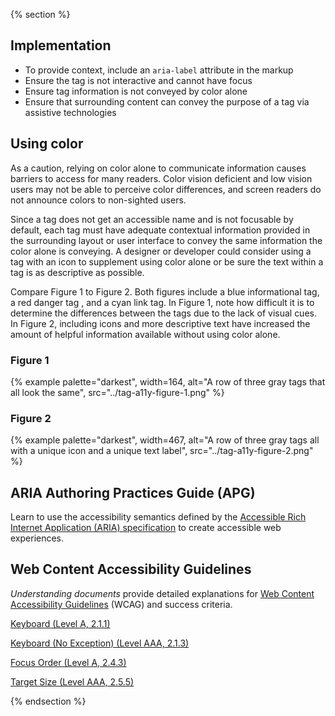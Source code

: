 {% section %}
## Implementation

- To provide context, include an <code>aria-label</code> attribute in the markup
- Ensure the tag is not interactive and cannot have focus
- Ensure tag information is not conveyed by color alone
- Ensure that surrounding content can convey the purpose of a tag via assistive technologies

## Using color
As a caution, relying on color alone to communicate information causes barriers to access for many readers. Color vision deficient and low vision users may not be able to perceive color differences, and screen readers do not announce colors to non-sighted users.

Since a tag does not get an accessible name and is not focusable by default, each tag must have adequate contextual information provided in the surrounding layout or user interface to convey the same information the color alone is conveying. A designer or developer could consider using a tag with an icon to supplement using color alone or be sure the text within a tag is as descriptive as possible.

Compare Figure 1 to Figure 2. Both figures include a blue informational tag, a red danger tag , and a cyan link tag. In Figure 1, note how difficult it is to determine the differences between the tags due to the lack of visual cues. In Figure 2, including icons and more descriptive text have increased the amount of helpful information available without using color alone.

### Figure 1
{% example palette="darkest",
        width=164,
        alt="A row of three gray tags that all look the same",
        src="../tag-a11y-figure-1.png" %}

### Figure 2
{% example palette="darkest",
        width=467,
        alt="A row of three gray tags all with a unique icon and a unique text label",
        src="../tag-a11y-figure-2.png" %}

## ARIA Authoring Practices Guide (APG)
Learn to use the accessibility semantics defined by the <a href="https://www.w3.org/WAI/standards-guidelines/aria/">Accessible Rich Internet Application (ARIA) specification</a> to create accessible web experiences.

## Web Content Accessibility Guidelines
<em>Understanding documents</em> provide detailed explanations for <a href="https://www.w3.org/TR/WCAG21/">Web Content Accessibility Guidelines</a> (WCAG) and success criteria.

<a href="https://www.w3.org/TR/WCAG21/#keyboard">Keyboard (Level A, 2.1.1)</a>

<a href="https://www.w3.org/TR/WCAG21/#keyboard-no-exception">Keyboard (No Exception) (Level AAA, 2.1.3)</a>

<a href="https://www.w3.org/TR/WCAG21/#focus-order">Focus Order (Level A, 2.4.3)</a>

<a href="https://www.w3.org/TR/WCAG21/#target-size">Target Size (Level AAA, 2.5.5)</a>

{% endsection %}